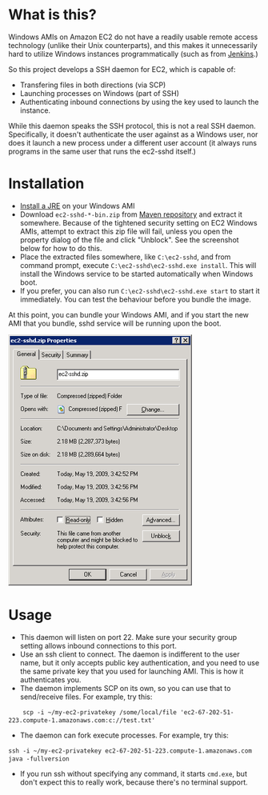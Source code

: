 # What is this?

Windows AMIs on Amazon EC2 do not have a readily usable remote access technology (unlike their Unix counterparts),
and this makes it unnecessarily hard to utilize Windows instances programmatically
(such as from [Jenkins](http://jenkins-ci.org/).)

So this project develops a SSH daemon for EC2, which is capable of:

* Transfering files in both directions (via SCP)
* Launching processes on Windows (part of SSH)
* Authenticating inbound connections by using the key used to launch the instance.

While this daemon speaks the SSH protocol, this is not a real SSH daemon. Specifically,
it doesn't authenticate the user against as a Windows user, nor does it launch a new process
under a different user account (it always runs programs in the same user that runs the ec2-sshd itself.)

# Installation

* [Install a JRE](http://java.com/) on your Windows AMI
* Download `ec2-sshd-*-bin.zip` from [Maven repository](http://search.maven.org/#search%7Cgav%7C1%7Cg%3A%22org.jvnet.ec2-sshd%22%20AND%20a%3A%22ec2-sshd%22)
and extract it somewhere. Because of the tightened security setting on EC2 Windows AMIs, attempt to extract
this zip file will fail, unless you open the property dialog of the file and click "Unblock".
See the screenshot below for how to do this.
* Place the extracted files somewhere, like `C:\ec2-sshd`, and from command prompt, execute
`C:\ec2-sshd\ec2-sshd.exe install`. This will install the Windows service to be started automatically
when Windows boot.
* If you prefer, you can also run `C:\ec2-sshd\ec2-sshd.exe start` to start it immediately. You can test the behaviour before you bundle the image.

At this point, you can bundle your Windows AMI, and if you start the new AMI that you bundle, sshd
service will be running upon the boot.

![Security Dialog](security.png)

# Usage

* This daemon will listen on port 22. Make sure your security group setting allows inbound connections to this port.
* Use an ssh client to connect. The daemon is indifferent to the user name, but it only accepts public key authentication,
and you need to use the same private key that you used for launching AMI. This is how it authenticates you.
* The daemon implements SCP on its own, so you can use that to send/receive files. For example, try this:
```
    scp -i ~/my-ec2-privatekey /some/local/file 'ec2-67-202-51-223.compute-1.amazonaws.com:c://test.txt'
```
* The daemon can fork execute processes. For example, try this: 
```
ssh -i ~/my-ec2-privatekey ec2-67-202-51-223.compute-1.amazonaws.com java -fullversion
```
* If you run ssh without specifying any command, it starts `cmd.exe`, but don't expect this to really work,
because there's no terminal support.
